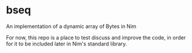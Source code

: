 # bseq
An implementation of a dynamic array of Bytes in Nim

For now, this repo is a place to test discuss and improve the code, in order for it to be included later in Nim's standard library.
